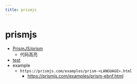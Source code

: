 ```yaml
---
title: prismjs
---
```


# prismjs

- [PrismJS/prism](https://github.com/PrismJS/prism)
  - 代码高亮
- [test](https://prismjs.com/test.html)
- example
  - `https://prismjs.com/examples/prism-<LANGUAGE>.html`
    - https://prismjs.com/examples/prism-ebnf.html
